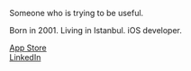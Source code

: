 Someone who is trying to be useful.

Born in 2001. Living in Istanbul. iOS developer.

[App Store](https://apps.apple.com/tr/developer/huseyin-bayir/id1676456735?l=tr)\
[LinkedIn](https://www.linkedin.com/in/hsbyr/)

